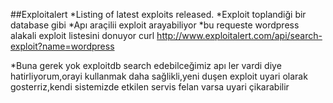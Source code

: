 ##Exploitalert
*Listing of latest exploits released.
*Exploit toplandiği bir database gibi
*Apı araçilii exploit arayabiliyor
*bu requeste wordpress alakali exploit listesini donuyor curl http://www.exploitalert.com/api/search-exploit?name=wordpress

*Buna gerek yok exploitdb search edebilceğimiz apı ler vardi diye hatirliyorum,orayi kullanmak daha sağlikli,yeni duşen exploit uyari olarak gosterriz,kendi sistemizde etkilen servis felan varsa uyari çikarabilir 
